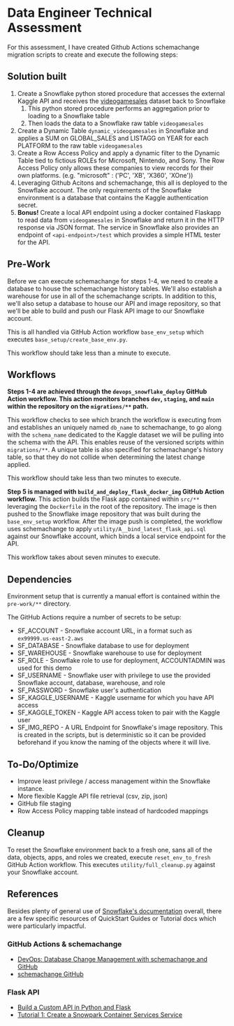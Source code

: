 # Data Engineer Technical Assessment
For this assessment, I have created Github Actions schemachange migration scripts to create and execute the following steps:


## Solution built
1. Create a Snowflake python stored procedure that accesses the external Kaggle API and
receives the [videogamesales](https://www.kaggle.com/datasets/gregorut/videogamesales) dataset back to Snowflake
    1. This python stored procedure performs an aggregation prior to loading to a Snowflake table
    2. Then loads the data to a Snowflake raw table `videogamesales`
2. Create a Dynamic Table `dynamic_videogamesales` in Snowflake and applies a SUM on GLOBAL_SALES and LISTAGG on YEAR for each PLATFORM to the raw table `videogamesales`
3. Create a Row Access Policy and apply a dynamic filter to the Dynamic Table tied to fictious ROLEs for Microsoft, Nintendo, and Sony. The Row Access Policy only allows these companies to view records for their own platforms. \(e.g. "microsoft" : \('PC', 'XB', 'X360', 'XOne'\)\)
4. Leveraging Github Acitons and schemachange, this all is deployed to the Snowflake account. The only requirements of the Snowflake environment is a database that contains the Kaggle authentication secret.
5. **Bonus!** Create a local API endpoint using a docker contained Flaskapp to read data from `videogamesales` in Snowflake and return it in the HTTP response via JSON format. The service in Snowflake also provides an endpoint of `<api-endpoint>/test` which provides a simple HTML tester for the API.


## Pre-Work
Before we can execute schemachange for steps 1-4, we need to create a database to house the schemachange history tables. We'll also establish a warehouse for use in all of the schemachange scripts. In addition to this, we'll also setup a database to house our API and image repository, so that we'll be able to build and push our Flask API image to our Snowflake account.

This is all handled via GitHub Action workflow `base_env_setup` which executes `base_setup/create_base_env.py`. 

This workflow should take less than a minute to execute.


## Workflows
__Steps 1-4 are achieved through the `devops_snowflake_deploy` GitHub Action workflow. This action monitors  branches `dev`, `staging`, and `main` within the repository on the `migrations/**` path.__

This workflow checks to see which branch the workflow is executing from and establishes an uniquely named `db_name` to schemachange, to go along with the `schema_name` dedicated to the Kaggle dataset we will be pulling into the schema with the API. This enables reuse of the versioned scripts within `migrations/**`. A unique table is also specified for schemachange's history table, so that they do not collide when determining the latest change applied. 

This workflow should take less than two minutes to execute.

__Step 5 is managed with `build_and_deploy_flask_docker_img` GitHub Action workflow.__
This action builds the Flask app contained within `src/**` leveraging the `Dockerfile` in the root of the repository. The image is then pushed to the Snowflake image repository that was built during the `base_env_setup` workflow. After the image push is completed, the workflow uses schemachange to apply `utility/A__bind_latest_flask_api.sql` against our Snowflake account, which binds a local service endpoint for the API. 

This workflow takes about seven minutes to execute.


## Dependencies
Environment setup that is currently a manual effort is contained within the `pre-work/**` directory.

The GitHub Actions require a number of secrets to be setup:
* SF_ACCOUNT - Snowflake account URL, in a format such as `ex99999.us-east-2.aws`
* SF_DATABASE - Snowflake database to use for deployment
* SF_WAREHOUSE - Snowflake warehouse to use for deployment
* SF_ROLE - Snowflake role to use for deployment, ACCOUNTADMIN was used for this demo
* SF_USERNAME - Snowflake user with privilege to use the provided Snowflake account, database, warehouse, and role
* SF_PASSWORD - Snowflake user's authentication
* SF_KAGGLE_USERNAME - Kaggle username for which you have API access
* SF_KAGGLE_TOKEN - Kaggle API access token to pair with the Kaggle user
* SF_IMG_REPO - A URL Endpoint for Snowflake's image repository. This is created in the scripts, but is deterministic so it can be provided beforehand if you know the naming of the objects where it will live.


## To-Do/Optimize
* Improve least privilege / access management within the Snowflake instance.
* More flexible Kaggle API file retrieval (csv, zip, json)
* GitHub file staging
* Row Access Policy mapping table instead of hardcoded mappings


## Cleanup
To reset the Snowflake environment back to a fresh one, sans all of the data, objects, apps, and roles we created, execute `reset_env_to_fresh` GitHub Action workflow. This executes `utility/full_cleanup.py` against your Snowflake account.


## References
Besides plenty of general use of [Snowflake's documentation](https://docs.snowflake.com/) overall, there are a few specific resources of QuickStart Guides or Tutorial docs which were particularly impactful. 

### GitHub Actions & schemachange
* [DevOps: Database Change Management with schemachange and GitHub](https://quickstarts.snowflake.com/guide/devops_dcm_schemachange_github/#0)
* [schemachange GitHub](https://github.com/Snowflake-Labs/schemachange)


### Flask API
* [Build a Custom API in Python and Flask](https://quickstarts.snowflake.com/guide/build_a_custom_api_in_python/index.html?index=..%2F..index#0)
* [Tutorial 1: Create a Snowpark Container Services Service](https://docs.snowflake.com/en/developer-guide/snowpark-container-services/tutorials/tutorial-1#create-a-service)
